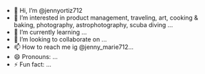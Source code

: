 - 👋 Hi, I’m @jennyortiz712
- 👀 I’m interested in product management, traveling, art, cooking & baking, photography, astrophotography, scuba diving ...
- 🌱 I’m currently learning ...
- 💞️ I’m looking to collaborate on ...
- 📫 How to reach me ig @jenny_marie712...
- 😄 Pronouns: ...
- ⚡ Fun fact: ...

<!---
jennyortiz712/jennyortiz712 is a ✨ special ✨ repository because its `README.md` (this file) appears on your GitHub profile.
You can click the Preview link to take a look at your changes.
--->
